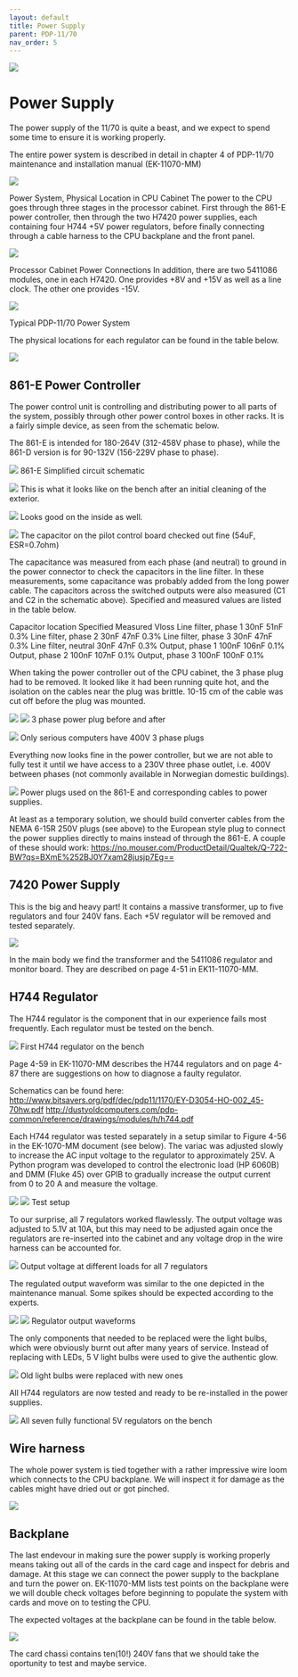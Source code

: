 ```yaml
---
layout: default
title: Power Supply
parent: PDP-11/70
nav_order: 5
---
```


![](../../assets/images/pdp-11-70/2021-03-17_09.56_Cabinet_header-1-768x75.jpg)

# Power Supply

The power supply of the 11/70 is quite a beast, and we expect to spend some time to ensure it is working properly.

The entire power system is described in detail in chapter 4 of PDP-11/70 maintenance and installation manual (EK-11070-MM)

![](../../assets/images/pdp-11-70/EK-11070-MM-002_Fig_4.1_2.png)

Power System, Physical Location in CPU Cabinet
The power to the CPU goes through three stages in the processor cabinet. First through the 861-E power controller, then through the two H7420 power supplies, each containing four H744 +5V power regulators, before finally connecting through a cable harness to the CPU backplane and the front panel.

![](../../assets/images/pdp-11-70/EK-11070-MM-002_Fig_4.3-1024x773.png)

Processor Cabinet Power Connections
In addition, there are two 5411086 modules, one in each H7420. One provides +8V and +15V as well as a line clock. The other one provides -15V.

![](../../assets/images/pdp-11-70/EK-11070-MM-002_Fig_4.2-1024x488.png)

Typical PDP-11/70 Power System

The physical locations for each regulator can be found in the table below.

![](../../assets/images/pdp-11-70/EK-11070-MM-002_Table_4.1-768x962.png)

## 861-E Power Controller

The power control unit is controlling and distributing power to all parts of the system, possibly through other power control boxes in other racks. It is a fairly simple device, as seen from the schematic below.

The 861-E is intended for 180-264V (312-458V phase to phase), while the 861-D version is for 90-132V (156-229V phase to phase).

![](../../assets/images/pdp-11-70/EK-11070-MM-002_Fig_4.13-1024x890.png)
861-E Simplified circuit schematic

![](../../assets/images/pdp-11-70/2021-03-06_17.42_Power_controller-1024x327.jpeg)
This is what it looks like on the bench after an initial cleaning of the exterior.

![](../../assets/images/pdp-11-70/2021-03-07_08.08_Power_controller_2-1024x760.jpg)
Looks good on the inside as well.

![](../../assets/images/pdp-11-70/2021-03-07_08.10_Power_controller-1024x726.jpeg)
The capacitor on the pilot control board checked out fine (54uF, ESR=0.7ohm)

The capacitance was measured from each phase (and neutral) to ground in the power connector to check the capacitors in the line filter. In these measurements, some capacitance was probably added from the long power cable. The capacitors across the switched outputs were also measured (C1 and C2 in the schematic above). Specified and measured values are listed in the table below.

Capacitor location	Specified	Measured	Vloss
Line filter, phase 1	30nF	51nF	0.3%
Line filter, phase 2	30nF	47nF	0.3%
Line filter, phase 3	30nF	47nF	0.3%
Line filter, neutral	30nF	47nF	0.3%
Output, phase 1	100nF	106nF	0.1%
Output, phase 2	100nF	107nF	0.1%
Output, phase 3	100nF	100nF	0.1%

When taking the power controller out of the CPU cabinet, the 3 phase plug had to be removed. It looked like it had been running quite hot, and the isolation on the cables near the plug was brittle. 10-15 cm of the cable was cut off before the plug was mounted.

![](../../assets/images/pdp-11-70/2021-03-06_16.04_3phase_plug_1-e1615874322532-768x1025.jpeg)
![](../../assets/images/pdp-11-70/2021-03-07_07.50_3phase_plug-e1615874356744-712x1024.jpeg)
3 phase power plug before and after

![](../../assets/images/pdp-11-70/2021-03-07_07.56_3phase_plug-1024x768.jpeg)
Only serious computers have 400V 3 phase plugs

Everything now looks fine in the power controller, but we are not able to fully test it until we have access to a 230V three phase outlet, i.e. 400V between phases (not commonly available in Norwegian domestic buildings).

![](../../assets/images/pdp-11-70/EK-11070-MM-002_Fig_3.8.png)
Power plugs used on the 861-E and corresponding cables to power supplies.

At least as a temporary solution, we should build converter cables from the NEMA 6-15R 250V plugs (see above) to the European style plug to connect the power supplies directly to mains instead of through the 861-E. A couple of these should work: https://no.mouser.com/ProductDetail/Qualtek/Q-722-BW?qs=BXmE%252BJ0Y7xam28jusjp7Eg==

## 7420 Power Supply

This is the big and heavy part! It contains a massive transformer, up to five regulators and four 240V fans. Each +5V regulator will be removed and tested separately.

![](../../assets/images/pdp-11-70/XL6qTRW.png)

In the main body we find the transformer and the 5411086 regulator and monitor board. They are described on page 4-51 in EK11-11070-MM.

## H744 Regulator

The H744 regulator is the component that in our experience fails most frequently. Each regulator must be tested on the bench.

![](../../assets/images/pdp-11-70/2021-03-23_19.57_Regulator-1024x905.jpeg)
First H744 regulator on the bench

Page 4-59 in EK-11070-MM describes the H744 regulators and on page 4-87 there are suggestions on how to diagnose a faulty regulator.

Schematics can be found here:
http://www.bitsavers.org/pdf/dec/pdp11/1170/EY-D3054-HO-002_45-70hw.pdf
http://dustyoldcomputers.com/pdp-common/reference/drawings/modules/h/h744.pdf

Each H744 regulator was tested separately in a setup similar to Figure 4-56 in the EK-1070-MM document (see below). The variac was adjusted slowly to increase the AC input voltage to the regulator to approximately 25V. A Python program was developed to control the electronic load (HP 6060B) and DMM (Fluke 45) over GPIB to gradually increase the output current from 0 to 20 A and measure the voltage.

![](../../assets/images/pdp-11-70/EK-11070-MM-002_Fig_4.56-1024x418.jpg)
![](../../assets/images/pdp-11-70/2021-05-16-H744-Test-setup-712x1024.jpeg)
Test setup

To our surprise, all 7 regulators worked flawlessly. The output voltage was adjusted to 5.1V at 10A, but this may need to be adjusted again once the regulators are re-inserted into the cabinet and any voltage drop in the wire harness can be accounted for.

![](../../assets/images/pdp-11-70/2021-05-25-H744-Load-test-1024x686.png)
Output voltage at different loads for all 7 regulators

The regulated output waveform was similar to the one depicted in the maintenance manual. Some spikes should be expected according to the experts.

![](../../assets/images/pdp-11-70/EK-11070-MM-002_Fig_4.39.jpeg)
![](../../assets/images/pdp-11-70/2021-05-16-H744-Output-waveform-1024x768.jpeg)
Regulator output waveforms

The only components that needed to be replaced were the light bulbs, which were obviously burnt out after many years of service. Instead of replacing with LEDs, 5 V light bulbs were used to give the authentic glow.

![](../../assets/images/pdp-11-70/2021-05-23-Light-bulbs-1024x578.jpeg)
Old light bulbs were replaced with new ones

All H744 regulators are now tested and ready to be re-installed in the power supplies.

![](../../assets/images/pdp-11-70/2021-05-22-H744-1024x372.jpeg)
All seven fully functional 5V regulators on the bench

## Wire harness

The whole power system is tied together with a rather impressive wire loom which connects to the CPU backplane. We will inspect it for damage as the cables might have dried out or got pinched.

![](../../assets/images/pdp-11-70/oslvhid.png)

## Backplane

The last endevour in making sure the power supply is working properly means taking out all of the cards in the card cage and inspect for debris and damage. At this stage we can connect the power supply to the backplane and turn the power on. EK-11070-MM lists test points on the backplane were we will double check voltages before beginning to populate the system with cards and move on to testing the CPU.

The expected voltages at the backplane can be found in the table below.

![](../../assets/images/pdp-11-70/EK-11070-MM-002_Table_3.1-1024x726.png)

The card chassi contains ten(10!) 240V fans that we should take the oportunity to test and maybe service.